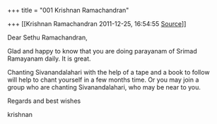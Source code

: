 +++
title = "001 Krishnan Ramachandran"

+++
[[Krishnan Ramachandran	2011-12-25, 16:54:55 [Source](https://groups.google.com/g/samskrita/c/_nxEPWa61hU)]]



Dear Sethu Ramachandran,

Glad and happy to know that you are doing parayanam of Srimad  
Ramayanam daily. It is great.

Chanting Sivanandalahari with the help of a tape and a book to follow  
will help to chant yourself in a few months time. Or you may join a  
group who are chanting Sivanandalahari, who may be near to you.

Regards and best wishes

krishnan  


